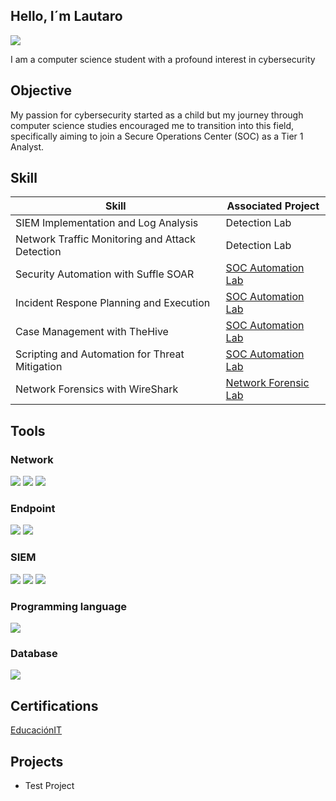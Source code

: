 ## Hello, I´m Lautaro
<a href="https://www.linkedin.com/in/lautaro-zanzot-lescano/"><img src="https://img.shields.io/badge/LinkedIn-0077B5?style=for-the-badge&logo=linkedin&logoColor=white" /></a>


I am a computer science student with a profound interest in cybersecurity

## Objective


My passion for cybersecurity started as a child but my journey through computer science studies encouraged me to transition into this field, specifically aiming to join a Secure Operations Center (SOC) as a Tier 1 Analyst.

## Skill

| Skill                                                                 | Associated Project |
|-----------------------------------------------------------------------|--------------------|
|SIEM Implementation and Log Analysis                                   |Detection Lab       |
|Network Traffic Monitoring and Attack Detection                        |Detection Lab       |
|Security Automation with Suffle SOAR                                   |<a href="https://github.com/LautaroZanzot/SOC-Automation-Project/tree/main">SOC Automation Lab</a> |
|Incident Respone Planning and Execution                                |<a href="https://github.com/LautaroZanzot/SOC-Automation-Project/tree/main">SOC Automation Lab</a> |
|Case Management with TheHive                                           |<a href="https://github.com/LautaroZanzot/SOC-Automation-Project/tree/main">SOC Automation Lab</a> |
|Scripting and Automation for Threat Mitigation                         |<a href="https://github.com/LautaroZanzot/SOC-Automation-Project/tree/main">SOC Automation Lab</a> |
|Network Forensics with WireShark                                       |<a href="https://cyberdefenders.org/blueteam-ctf-challenges/webstrike/](https://cyberdefenders.org/p/LautaroZanzot#/challenges">Network Forensic Lab</a>|


## Tools

### Network
<div>
    <img src="https://img.shields.io/badge/-Wireshark-1679A7?&style=for-the-badge&logo=Wireshark&logoColor=white" />
    <img src="https://img.shields.io/badge/-Suricata-EF3B2D?&style=for-the-badge&logo=Suricata&logoColor=white" />
    <img src="https://img.shields.io/badge/-Zeek-777BB4?&style=for-the-badge&logo=Zeek&logoColor=white" />
</div>

### Endpoint
<div>
    <img src="https://img.shields.io/badge/-Microsoft_Defender_for_Endpoint-00A4EF?&style=for-the-badge&logo=Microsoft&logoColor=white" />
    <img src="https://img.shields.io/badge/-Velociraptor-4B275F?&style=for-the-badge&logo=Velociraptor&logoColor=white" />
</div>

### SIEM
<div>
    <img src="https://img.shields.io/badge/-Microsoft_Sentinel-0078D4?&style=for-the-badge&logo=Microsoft&logoColor=white" />
    <img src="https://img.shields.io/badge/-Splunk-000000?&style=for-the-badge&logo=Splunk&logoColor=white" />
    <img src="https://img.shields.io/badge/-Elastic-005571?&style=for-the-badge&logo=Elastic&logoColor=white" />
</div>

### Programming language
<div>
<img src="https://img.shields.io/badge/python-blue?style=for-the-badge" />
</div>

### Database
<div>
<img src="https://shields.io/badge/MySQL-lightgrey?logo=mysql&style=plastic&logoColor=white&labelColor=blue" />
</div>

## Certifications
<div>
<a href="https://drive.google.com/drive/folders/17EjrLDwjfk-mEe97oS7yAIWkM1wlJl77?usp=sharing">EducaciónIT</a>
</div>

## Projects
- Test Project
